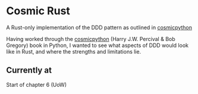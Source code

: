 # Cosmic Rust

A Rust-only implementation of the DDD pattern as outlined in [cosmicpython](https://www.cosmicpython.com/book/preface.html)

Having worked through the [cosmicpython](https://www.cosmicpython.com/book/preface.html) (Harry J.W. Percival & Bob Gregory) book in Python, I wanted to see what aspects of DDD would look like in Rust, and where the strengths and limitations lie.


## Currently at

Start of chapter 6 (UoW)
